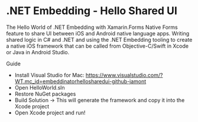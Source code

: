 # .NET Embedding - Hello Shared UI


The Hello World of .NET Embedding with Xamarin.Forms Native Forms feature to share UI between iOS and Android native language apps. Writing shared logic in C# and .NET and using the .NET Embedding tooling to create a native iOS framework that can be called from Objective-C/Swift in Xcode or Java in Android Studio.

Guide

- Install Visual Studio for Mac: https://www.visualstudio.com/?WT.mc_id=embeddinatorhellosharedui-github-jamont
- Open HelloWorld.sln
- Restore NuGet packages
- Build Solution -> This will generate the framework and copy it into the Xcode project
- Open Xcode project and run!
